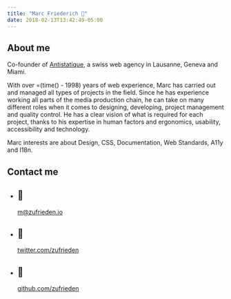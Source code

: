 ```yaml
---
title: "Marc Friederich 🔮"
date: 2018-02-13T13:42:49-05:00
---
```


## About me

Co-founder of <a href='https://antistatique.net'>Antistatique</a>, a swiss web agency in Lausanne, Geneva and Miami.

With over =(time() - 1998) years of web experience, Marc has carried out and managed all types of projects in the field. Since he has experience working all parts of the media production chain, he can take on many different roles when it comes to designing, developing, project management and quality control. He has a clear vision of what is required for each project, thanks to his expertise in human factors and ergonomics, usability, accessibility and technology.

Marc interests are about Design, CSS, Documentation, Web Standards, A11y and I18n.

## Contact me

<ul class="list-icons">
  <li>
    <h2>📨</h2>
    <a href="mailto:m@zufrieden.io">m@zufrieden.io</a>
  </li>
  <li>
    <h2>🙊</h2>
     <a href="https://twitter.com/zufrieden">twitter.com/zufrieden</a>
  </li>
  <li>
    <h2>🐙</h2>
     <a href="https://github.com/zufrieden">github.com/zufrieden</a>
  </li>
</ul>
